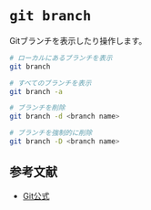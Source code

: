 # `git branch`
Gitブランチを表示したり操作します。

``` bash
# ローカルにあるブランチを表示
git branch

# すべてのブランチを表示
git branch -a

# ブランチを削除
git branch -d <branch name>

# ブランチを強制的に削除
git branch -D <branch name>
```

## 参考文献
- [Git公式](https://git-scm.com/docs/git-branch)
